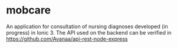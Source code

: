 # mobcare
An application for consultation of nursing diagnoses developed (in progress) in Ionic 3.
The API used on the backend can be verified in https://github.com/Avanaa/api-rest-node-express
